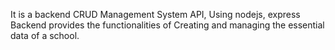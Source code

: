 It is a backend CRUD Management System API, Using nodejs, express
Backend provides the functionalities of Creating and managing the essential data of a school.
